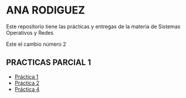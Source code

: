 # ANA RODIGUEZ
Este repositorio tiene las prácticas y entregas de la materia de Sistemas Operativos y Redes 

Este el cambio número 2

## PRACTICAS PARCIAL 1
- [Práctica 1](./PRACTICA.md)
- [Práctica 2](./COMANDOS-1.md)
- [Práctica 4](https://github.com/AnaRB29/Practica4)